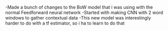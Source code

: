 -Made a bunch of changes to the BoW model that i was using with the normal Feedforward neural network
-Started with making CNN with 2 word windows to gather contextual data 
-This new model was interestingly harder to do with a tf estimator, so i ha to learn to do that
